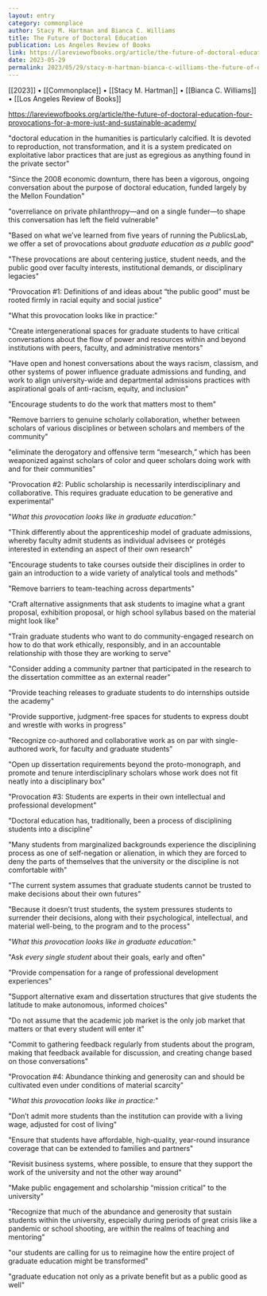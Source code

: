 ```yaml
---
layout: entry
category: commonplace
author: Stacy M. Hartman and Bianca C. Williams
title: The Future of Doctoral Education
publication: Los Angeles Review of Books
link: https://lareviewofbooks.org/article/the-future-of-doctoral-education-four-provocations-for-a-more-just-and-sustainable-academy/
date: 2023-05-29
permalink: 2023/05/29/stacy-m-hartman-bianca-c-williams-the-future-of-doctoral-education
---
```


[[2023]] • [[Commonplace]] • [[Stacy M. Hartman]] • [[Bianca C. Williams]] • [[Los Angeles Review of Books]]

https://lareviewofbooks.org/article/the-future-of-doctoral-education-four-provocations-for-a-more-just-and-sustainable-academy/

"doctoral education in the humanities is particularly calcified. It is devoted to reproduction, not transformation, and it is a system predicated on exploitative labor practices that are just as egregious as anything found in the private sector"

"Since the 2008 economic downturn, there has been a vigorous, ongoing conversation about the purpose of doctoral education, funded largely by the Mellon Foundation"

"overreliance on private philanthropy—and on a single funder—to shape this conversation has left the field vulnerable"

"Based on what we’ve learned from five years of running the PublicsLab, we offer a set of provocations about *graduate education as a public good*"

"These provocations are about centering justice, student needs, and the public good over faculty interests, institutional demands, or disciplinary legacies"

"Provocation #1: Definitions of and ideas about “the public good” must be rooted firmly in racial equity and social justice"

"What this provocation looks like in practice:"

"Create intergenerational spaces for graduate students to have critical conversations about the flow of power and resources within and beyond institutions with peers, faculty, and administrative mentors"

"Have open and honest conversations about the ways racism, classism, and other systems of power influence graduate admissions and funding, and work to align university-wide and departmental admissions practices with aspirational goals of anti-racism, equity, and inclusion"

"Encourage students to do the work that matters most to them"

"Remove barriers to genuine scholarly collaboration, whether between scholars of various disciplines or between scholars and members of the community"

"eliminate the derogatory and offensive term “mesearch,” which has been weaponized against scholars of color and queer scholars doing work with and for their communities"

"Provocation #2: Public scholarship is necessarily interdisciplinary and collaborative. This requires graduate education to be generative and experimental"

"*What this provocation looks like in graduate education*:"

"Think differently about the apprenticeship model of graduate admissions, whereby faculty admit students as individual advisees or protégés interested in extending an aspect of their own research"

"Encourage students to take courses outside their disciplines in order to gain an introduction to a wide variety of analytical tools and methods"

"Remove barriers to team-teaching across departments"

"Craft alternative assignments that ask students to imagine what a grant proposal, exhibition proposal, or high school syllabus based on the material might look like"

"Train graduate students who want to do community-engaged research on how to do that work ethically, responsibly, and in an accountable relationship with those they are working to serve"

"Consider adding a community partner that participated in the research to the dissertation committee as an external reader"

"Provide teaching releases to graduate students to do internships outside the academy"

"Provide supportive, judgment-free spaces for students to express doubt and wrestle with works in progress"

"Recognize co-authored and collaborative work as on par with single-authored work, for faculty and graduate students"

"Open up dissertation requirements beyond the proto-monograph, and promote and tenure interdisciplinary scholars whose work does not fit neatly into a disciplinary box"

"Provocation #3: Students are experts in their own intellectual and professional development"

"Doctoral education has, traditionally, been a process of disciplining students into a discipline"

"Many students from marginalized backgrounds experience the disciplining process as one of self-negation or alienation, in which they are forced to deny the parts of themselves that the university or the discipline is not comfortable with"

"The current system assumes that graduate students cannot be trusted to make decisions about their own futures"

"Because it doesn’t trust students, the system pressures students to surrender their decisions, along with their psychological, intellectual, and material well-being, to the program and to the process"

"*What this provocation looks like in graduate education*:"

"Ask *every single student* about their goals, early and often"

"Provide compensation for a range of professional development experiences"

"Support alternative exam and dissertation structures that give students the latitude to make autonomous, informed choices"

"Do not assume that the academic job market is the only job market that matters or that every student will enter it"

"Commit to gathering feedback regularly from students about the program, making that feedback available for discussion, and creating change based on those conversations"

"Provocation #4: Abundance thinking and generosity can and should be cultivated even under conditions of material scarcity"

"*What this provocation looks like in practice:*"

"Don’t admit more students than the institution can provide with a living wage, adjusted for cost of living"

"Ensure that students have affordable, high-quality, year-round insurance coverage that can be extended to families and partners"

"Revisit business systems, where possible, to ensure that they support the work of the university and not the other way around"

"Make public engagement and scholarship “mission critical” to the university"

"Recognize that much of the abundance and generosity that sustain students within the university, especially during periods of great crisis like a pandemic or school shooting, are within the realms of teaching and mentoring"

"our students are calling for us to reimagine how the entire project of graduate education might be transformed"

"graduate education not only as a private benefit but as a public good as well"
